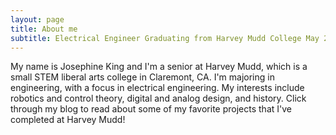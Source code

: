 ```yaml
---
layout: page
title: About me
subtitle: Electrical Engineer Graduating from Harvey Mudd College May 2020
---
```


My name is Josephine King and I'm a senior at Harvey Mudd, which is a small STEM liberal arts college in Claremont, CA. I'm majoring in engineering, with a focus in electrical engineering. My interests include robotics and control theory, digital and analog design, and history. Click through my blog to read about some of my favorite projects that I've completed at Harvey Mudd!
